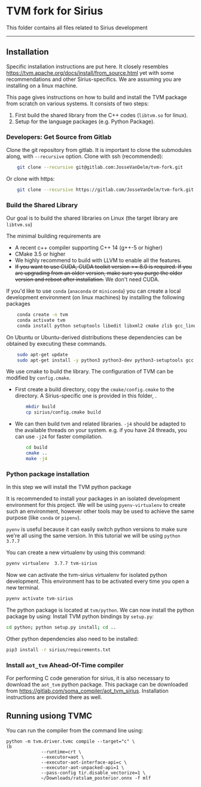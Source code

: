 # TVM fork for Sirius

This folder contains all files related to Sirius development

---

## Installation
Specific installation instructions are put here.
It closely resembles https://tvm.apache.org/docs/install/from_source.html yet with some recommendations and other Sirius-specifics.
We are assuming you are installing on a linux machine.

This page gives instructions on how to build and install the TVM package from
scratch on various systems. It consists of two steps:

1. First build the shared library from the C++ codes (`libtvm.so` for linux).
2. Setup for the language packages (e.g. Python Package).

### Developers: Get Source from Gitlab

Clone the git repository from gitlab.
It is important to clone the submodules along, with ``--recursive`` option.
Clone with ssh (recommended):
```bash
    git clone --recursive git@gitlab.com:JosseVanDelm/tvm-fork.git
```
Or clone with https:
```bash
    git clone --recursive https://gitlab.com/JosseVanDelm/tvm-fork.git
```


### Build the Shared Library

Our goal is to build the shared libraries on Linux (the target library are `libtvm.so`)

The minimal building requirements are

- A recent c++ compiler supporting C++ 14 (g++-5 or higher)
- CMake 3.5 or higher
- We highly recommend to build with LLVM to enable all the features.
- ~~If you want to use CUDA, CUDA toolkit version >= 8.0 is required. If you are upgrading from an older version, make sure you purge the older version and reboot after installation.~~ We don't need CUDA.

If you'd like to use `conda` (`anaconda` or `miniconda`) you can create a local development environment (on linux machines) by installing the following packages
```bash
    conda create -n tvm
    conda activate tvm
    conda install python setuptools libedit libxml2 cmake zlib gcc_linux-64 gxx_linux-64 libllvm llvm llvm-tools llvmdev 
```

On Ubuntu or Ubuntu-derived distributions these dependencies can be obtained by executing these commands.
```bash
    sudo apt-get update
    sudo apt-get install -y python3 python3-dev python3-setuptools gcc libtinfo-dev zlib1g-dev build-essential cmake libedit-dev libxml2-dev
```
We use cmake to build the library.
The configuration of TVM can be modified by `config.cmake`.

- First create a build directory, copy the ``cmake/config.cmake`` to the directory.
A Sirius-specific one is provided in this folder, .
  ```bash
      mkdir build
      cp sirius/config.cmake build
  ```

- We can then build tvm and related libraries. `-j4` should be adapted to the available threads on your system. e.g. if you have 24 threads, you can use `-j24` for faster compilation.
  ```bash
      cd build
      cmake ..
      make -j4
  ```

### Python package installation

In this step we will install the TVM python package

It is recommended to install your packages in an isolated development environment for this project.
We will be using `pyenv-virtualenv` to create such an environment, however other tools may be used to achieve the same purpose (like `conda` or `pipenv`).

`pyenv` is useful because it can easily switch python versions to make sure we're all using the same version. In this tutorial we will be using `python 3.7.7`

You can create a new virtualenv by using this command:
```bash
pyenv virtualenv  3.7.7 tvm-sirius
```
Now we can activate the tvm-sirius virtualenv for isolated python development.
This environment has to be activated every time you open a new terminal.
```bash
pyenv activate tvm-sirius
```
The python package is located at `tvm/python`.
We can now install the python package by using:
Install TVM python bindings by `setup.py`:
```bash
cd python; python setup.py install; cd ..
```
Other python dependencies also need to be installed:
```bash
pip3 install -r sirius/requirements.txt
```
### Install `aot_tvm` Ahead-Of-Time compiler

For performing C code generation for sirius, it is also necessary to download the `aot_tvm` python package.
This package can be downloaded from https://gitlab.com/soma_compiler/aot_tvm_sirius.
Installation instructions are provided there as well.

## Running usiong TVMC
You can run the compiler from the command line using:
```
python -m tvm.driver.tvmc compile --target="c" \                                                                                                 (b
             --runtime=crt \
             --executor=aot \
             --executor-aot-interface-api=c \
             --executor-aot-unpacked-api=1 \
             --pass-config tir.disable_vectorize=1 \
             ~/Downloads/ratslam_posterior.onnx -f mlf
```

